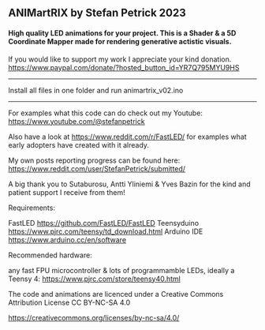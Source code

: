 ## ANIMartRIX by Stefan Petrick 2023

#### High quality LED animations for your project. This is a Shader & a 5D Coordinate Mapper made for rendering generative actistic visuals.                                                      



If you would like to support my work I appreciate your kind donation. https://www.paypal.com/donate/?hosted_button_id=YR7Q795MYU9HS

--------------------------------------------------------------------------------------------

Install all files in one folder and run animartrix_v02.ino

--------------------------------------------------------------------------------------------

For examples what this code can do check out my Youtube: https://www.youtube.com/@stefanpetrick



Also have a look at https://www.reddit.com/r/FastLED/ for examples what early adopters have created with it already.



My own posts reporting progress can be found here: https://www.reddit.com/user/StefanPetrick/submitted/



A big thank you to Sutaburosu, Antti Yliniemi & Yves Bazin for the kind and patient support I receive from them!



Requirements: 

FastLED     https://github.com/FastLED/FastLED
Teensyduino https://www.pjrc.com/teensy/td_download.html
Arduino IDE https://www.arduino.cc/en/software

Recommended hardware: 

any fast FPU microcontroller & lots of programmamble LEDs, ideally a Teensy 4: https://www.pjrc.com/store/teensy40.html

The code and animations are licenced under a Creative Commons Attribution License CC BY-NC-SA 4.0

https://creativecommons.org/licenses/by-nc-sa/4.0/








